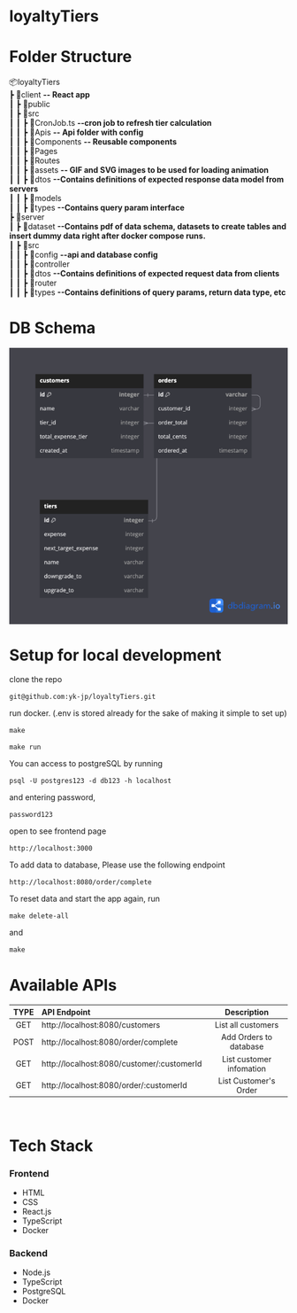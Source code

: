 # loyaltyTiers

# Folder Structure

📦loyaltyTiers
<br>
┣ 📂client **-- React app**
<br>
┃ ┣ 📂public
<br>
┃ ┣ 📂src
<br>
┃ ┃ ┣ 📜CronJob.ts **--cron job to refresh tier calculation**
<br>
┃ ┃ ┣ 📂Apis **-- Api folder with config**
<br>
┃ ┃ ┣ 📂Components **-- Reusable components**
<br>
┃ ┃ ┣ 📂Pages
<br>
┃ ┃ ┣ 📂Routes
<br>
┃ ┃ ┣ 📂assets **-- GIF and SVG images to be used for loading animation**
<br>
┃ ┃ ┣ 📂dtos **--Contains definitions of expected response data model from servers**
<br>
┃ ┃ ┣ 📂models
<br>
┃ ┃ ┣ 📂types **--Contains query param interface**
<br>
┣ 📂server
<br>
┃ ┣ 📂dataset **--Contains pdf of data schema, datasets to create tables and insert dummy data right after docker compose runs.**
<br>
┃ ┣ 📂src
<br>
┃ ┃ ┣ 📂config **--api and database config**
<br>
┃ ┃ ┣ 📂controller
<br>
┃ ┃ ┣ 📂dtos **--Contains definitions of expected request data from clients**
<br>
┃ ┃ ┣ 📂router
<br>
┃ ┃ ┣ 📂types **--Contains definitions of query params, return data type, etc**
<br>

# DB Schema

<img align="center" src="./server/dataset/LoyaltyTiers.png" alt="image" />

# Setup for local development

clone the repo

```
git@github.com:yk-jp/loyaltyTiers.git
```

run docker. (.env is stored already for the sake of making it simple to set up)

```
make
```

```
make run
```

You can access to postgreSQL by running

```
psql -U postgres123 -d db123 -h localhost
```

and entering password,

```
password123
```

open to see frontend page

```
http://localhost:3000
```

To add data to database, Please use the following endpoint

```
http://localhost:8080/order/complete
```

To reset data and start the app again, run

```
make delete-all
```

and

```
make
```

# Available APIs

| TYPE | API Endpoint                               |       Description        |
| :--: | :----------------------------------------- | :----------------------: |
| GET  | http://localhost:8080/customers            |    List all customers    |
| POST | http://localhost:8080/order/complete       |  Add Orders to database  |
| GET  | http://localhost:8080/customer/:customerId | List customer infomation |
| GET  | http://localhost:8080/order/:customerId    |  List Customer's Order   |

<br>

# Tech Stack

### Frontend

- HTML
- CSS
- React.js
- TypeScript
- Docker

### Backend

- Node.js
- TypeScript
- PostgreSQL
- Docker
